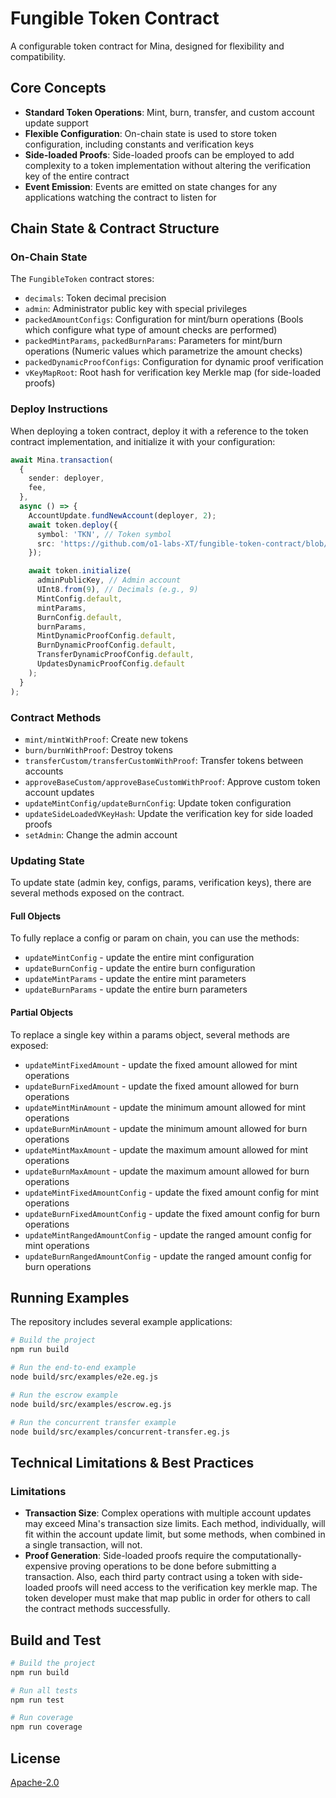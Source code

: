 # Fungible Token Contract

A configurable token contract for Mina, designed for flexibility and compatibility.

## Core Concepts

- **Standard Token Operations**: Mint, burn, transfer, and custom account update support
- **Flexible Configuration**: On-chain state is used to store token configuration, including constants and verification keys
- **Side-loaded Proofs**: Side-loaded proofs can be employed to add complexity to a token implementation without altering the verification key of the entire contract
- **Event Emission**: Events are emitted on state changes for any applications watching the contract to listen for

## Chain State & Contract Structure

### On-Chain State

The `FungibleToken` contract stores:

- `decimals`: Token decimal precision
- `admin`: Administrator public key with special privileges
- `packedAmountConfigs`: Configuration for mint/burn operations (Bools which configure what type of amount checks are performed)
- `packedMintParams`, `packedBurnParams`: Parameters for mint/burn operations (Numeric values which parametrize the amount checks)
- `packedDynamicProofConfigs`: Configuration for dynamic proof verification
- `vKeyMapRoot`: Root hash for verification key Merkle map (for side-loaded proofs)

### Deploy Instructions

When deploying a token contract, deploy it with a reference to the token contract implementation, and initialize it with your configuration:

```typescript
await Mina.transaction(
  {
    sender: deployer,
    fee,
  },
  async () => {
    AccountUpdate.fundNewAccount(deployer, 2);
    await token.deploy({
      symbol: 'TKN', // Token symbol
      src: 'https://github.com/o1-labs-XT/fungible-token-contract/blob/main/src/FungibleTokenContract.ts', // Source code reference
    });

    await token.initialize(
      adminPublicKey, // Admin account
      UInt8.from(9), // Decimals (e.g., 9)
      MintConfig.default,
      mintParams,
      BurnConfig.default,
      burnParams,
      MintDynamicProofConfig.default,
      BurnDynamicProofConfig.default,
      TransferDynamicProofConfig.default,
      UpdatesDynamicProofConfig.default
    );
  }
);
```

### Contract Methods

- `mint/mintWithProof`: Create new tokens
- `burn/burnWithProof`: Destroy tokens
- `transferCustom/transferCustomWithProof`: Transfer tokens between accounts
- `approveBaseCustom/approveBaseCustomWithProof`: Approve custom token account updates
- `updateMintConfig/updateBurnConfig`: Update token configuration
- `updateSideLoadedVKeyHash`: Update the verification key for side loaded proofs
- `setAdmin`: Change the admin account

### Updating State

To update state (admin key, configs, params, verification keys), there are several methods exposed on the contract.

#### Full Objects

To fully replace a config or param on chain, you can use the methods:

- `updateMintConfig` - update the entire mint configuration
- `updateBurnConfig` - update the entire burn configuration
- `updateMintParams` - update the entire mint parameters
- `updateBurnParams` - update the entire burn parameters

#### Partial Objects

To replace a single key within a params object, several methods are exposed:

- `updateMintFixedAmount` - update the fixed amount allowed for mint operations
- `updateBurnFixedAmount` - update the fixed amount allowed for burn operations
- `updateMintMinAmount` - update the minimum amount allowed for mint operations
- `updateBurnMinAmount` - update the minimum amount allowed for burn operations
- `updateMintMaxAmount` - update the maximum amount allowed for mint operations
- `updateBurnMaxAmount` - update the maximum amount allowed for burn operations
- `updateMintFixedAmountConfig` - update the fixed amount config for mint operations
- `updateBurnFixedAmountConfig` - update the fixed amount config for burn operations
- `updateMintRangedAmountConfig` - update the ranged amount config for mint operations
- `updateBurnRangedAmountConfig` - update the ranged amount config for burn operations

## Running Examples

The repository includes several example applications:

```sh
# Build the project
npm run build

# Run the end-to-end example
node build/src/examples/e2e.eg.js

# Run the escrow example
node build/src/examples/escrow.eg.js

# Run the concurrent transfer example
node build/src/examples/concurrent-transfer.eg.js
```

## Technical Limitations & Best Practices

### Limitations

- **Transaction Size**: Complex operations with multiple account updates may exceed Mina's transaction size limits.  Each method, individually, will fit within the account update limit, but some methods, when combined in a single transaction, will not.
- **Proof Generation**: Side-loaded proofs require the computationally-expensive proving operations to be done before submitting a transaction.  Also, each third party contract using a token with side-loaded proofs will need access to the verification key merkle map.  The token developer must make that map public in order for others to call the contract methods successfully.

## Build and Test

```sh
# Build the project
npm run build

# Run all tests
npm run test

# Run coverage
npm run coverage
```

## License

[Apache-2.0](LICENSE)
